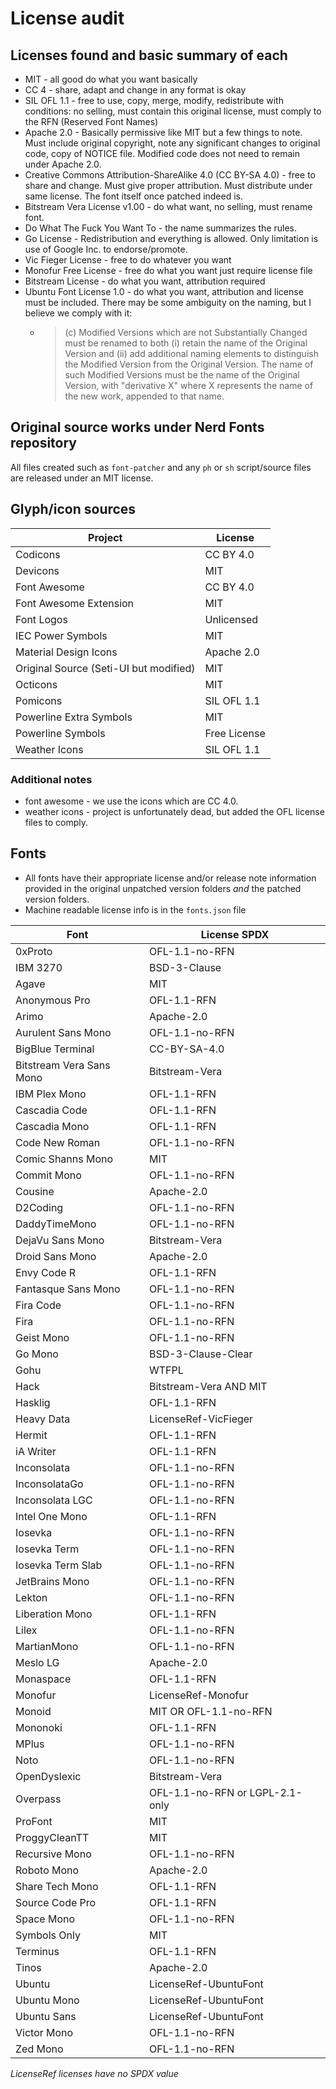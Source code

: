 # License audit

## Licenses found and basic summary of each

* MIT - all good do what you want basically
* CC 4 - share, adapt and change in any format is okay
* SIL OFL 1.1 - free to use, copy, merge, modify, redistribute with conditions: no selling, must contain this original license, must comply to the RFN (Reserved Font Names)
* Apache 2.0 - Basically permissive like MIT but a few things to note. Must include original copyright, note any significant changes to original code, copy of NOTICE file. Modified code does not need to remain under Apache 2.0.
* Creative Commons Attribution-ShareAlike 4.0 (CC BY-SA 4.0) - free to share and change. Must give proper attribution. Must distribute under same license. The font itself once patched indeed is.
* Bitstream Vera License v1.00 - do what want, no selling, must rename font.
* Do What The Fuck You Want To - the name summarizes the rules.
* Go License - Redistribution and everything is allowed. Only limitation is use of Google Inc. to endorse/promote.
* Vic Fieger License - free to do whatever you want
* Monofur Free License - free do what you want just require license file
* Bitstream License - do what you want, attribution required
* Ubuntu Font License 1.0 - do what you want, attribution and license must be included. There may be some ambiguity on the naming, but I believe we comply with it:
  * > (c) Modified Versions which are not Substantially Changed must be
renamed to both (i) retain the name of the Original Version and (ii) add
additional naming elements to distinguish the Modified Version from the
Original Version. The name of such Modified Versions must be the name of
the Original Version, with "derivative X" where X represents the name of
the new work, appended to that name.

## Original source works under Nerd Fonts repository

All files created such as `font-patcher` and any `ph` or `sh` script/source files are released under an MIT license.

## Glyph/icon sources

| Project                                          | License         |
| ------------------------------------------------ | ----------------|
| Codicons                                         | CC BY 4.0       |
| Devicons                                         | MIT             |
| Font Awesome                                     | CC BY 4.0       |
| Font Awesome Extension                           | MIT             |
| Font Logos                                       | Unlicensed      |
| IEC Power Symbols                                | MIT             |
| Material Design Icons                            | Apache 2.0      |
| Original Source (Seti-UI but modified)           | MIT             |
| Octicons                                         | MIT             |
| Pomicons                                         | SIL OFL 1.1     |
| Powerline Extra Symbols                          | MIT             |
| Powerline Symbols                                | Free License    |
| Weather Icons                                    | SIL OFL 1.1     |

### Additional notes

* font awesome - we use the icons which are CC 4.0.
* weather icons - project is unfortunately dead, but added the OFL license files to comply.

## Fonts

* All fonts have their appropriate license and/or release note information provided in the original unpatched version folders _and_ the patched version folders.
* Machine readable license info is in the `fonts.json` file

| Font                          | License SPDX                 |
| ----------------------------- | ---------------------------- |
| 0xProto                       | OFL-1.1-no-RFN               |
| IBM 3270                      | BSD-3-Clause                 |
| Agave                         | MIT                          |
| Anonymous Pro                 | OFL-1.1-RFN                  |
| Arimo                         | Apache-2.0                   |
| Aurulent Sans Mono            | OFL-1.1-no-RFN               |
| BigBlue Terminal              | CC-BY-SA-4.0                 |
| Bitstream Vera Sans Mono      | Bitstream-Vera               |
| IBM Plex Mono                 | OFL-1.1-RFN                  |
| Cascadia Code                 | OFL-1.1-RFN                  |
| Cascadia Mono                 | OFL-1.1-RFN                  |
| Code New Roman                | OFL-1.1-no-RFN               |
| Comic Shanns Mono             | MIT                          |
| Commit Mono                   | OFL-1.1-no-RFN               |
| Cousine                       | Apache-2.0                   |
| D2Coding                      | OFL-1.1-no-RFN               |
| DaddyTimeMono                 | OFL-1.1-no-RFN               |
| DejaVu Sans Mono              | Bitstream-Vera               |
| Droid Sans Mono               | Apache-2.0                   |
| Envy Code R                   | OFL-1.1-RFN                  |
| Fantasque Sans Mono           | OFL-1.1-no-RFN               |
| Fira Code                     | OFL-1.1-no-RFN               |
| Fira                          | OFL-1.1-no-RFN               |
| Geist Mono                    | OFL-1.1-no-RFN               |
| Go Mono                       | BSD-3-Clause-Clear           |
| Gohu                          | WTFPL                        |
| Hack                          | Bitstream-Vera AND MIT       |
| Hasklig                       | OFL-1.1-RFN                  |
| Heavy Data                    | LicenseRef-VicFieger         |
| Hermit                        | OFL-1.1-RFN                  |
| iA Writer                     | OFL-1.1-RFN                  |
| Inconsolata                   | OFL-1.1-no-RFN               |
| InconsolataGo                 | OFL-1.1-no-RFN               |
| Inconsolata LGC               | OFL-1.1-no-RFN               |
| Intel One Mono                | OFL-1.1-RFN                  |
| Iosevka                       | OFL-1.1-no-RFN               |
| Iosevka Term                  | OFL-1.1-no-RFN               |
| Iosevka Term Slab             | OFL-1.1-no-RFN               |
| JetBrains Mono                | OFL-1.1-no-RFN               |
| Lekton                        | OFL-1.1-no-RFN               |
| Liberation Mono               | OFL-1.1-RFN                  |
| Lilex                         | OFL-1.1-no-RFN               |
| MartianMono                   | OFL-1.1-no-RFN               |
| Meslo LG                      | Apache-2.0                   |
| Monaspace                     | OFL-1.1-RFN                  |
| Monofur                       | LicenseRef-Monofur           |
| Monoid                        | MIT OR OFL-1.1-no-RFN        |
| Mononoki                      | OFL-1.1-RFN                  |
| MPlus                         | OFL-1.1-no-RFN               |
| Noto                          | OFL-1.1-no-RFN               |
| OpenDyslexic                  | Bitstream-Vera               |
| Overpass                      | OFL-1.1-no-RFN or LGPL-2.1-only |
| ProFont                       | MIT                          |
| ProggyCleanTT                 | MIT                          |
| Recursive Mono                | OFL-1.1-no-RFN               |
| Roboto Mono                   | Apache-2.0                   |
| Share Tech Mono               | OFL-1.1-RFN                  |
| Source Code Pro               | OFL-1.1-RFN                  |
| Space Mono                    | OFL-1.1-no-RFN               |
| Symbols Only                  | MIT                          |
| Terminus                      | OFL-1.1-RFN                  |
| Tinos                         | Apache-2.0                   |
| Ubuntu                        | LicenseRef-UbuntuFont        |
| Ubuntu Mono                   | LicenseRef-UbuntuFont        |
| Ubuntu Sans                   | LicenseRef-UbuntuFont        |
| Victor Mono                   | OFL-1.1-no-RFN               |
| Zed Mono                      | OFL-1.1-no-RFN               |

_LicenseRef licenses have no SPDX value_
